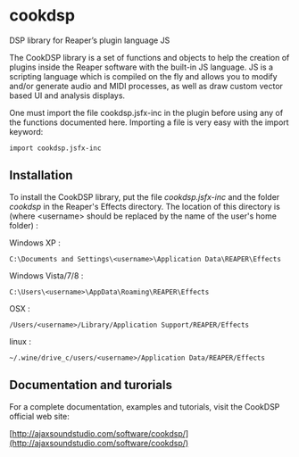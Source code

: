 # cookdsp
DSP library for Reaper’s plugin language JS

The CookDSP library is a set of functions and objects to help the creation of plugins inside the Reaper software with the built-in JS language. JS is a scripting language which is compiled on the fly and allows you to modify and/or generate audio and MIDI processes, as well as draw custom vector based UI and analysis displays.

One must import the file cookdsp.jsfx-inc in the plugin before using any of the functions documented here. Importing a file is very easy with the import keyword:

    import cookdsp.jsfx-inc

Installation
------------

To install the CookDSP library, put the file _cookdsp.jsfx-inc_  and the folder _cookdsp_ in the Reaper's Effects directory. The location of this directory is (where \<username\> should be replaced by the name of the user's home folder) :

Windows XP :

    C:\Documents and Settings\<username>\Application Data\REAPER\Effects

Windows Vista/7/8 :

    C:\Users\<username>\AppData\Roaming\REAPER\Effects

OSX :

    /Users/<username>/Library/Application Support/REAPER/Effects 

linux :

    ~/.wine/drive_c/users/<username>/Application Data/REAPER/Effects 

Documentation and turorials
---------------------------

For a complete documentation, examples and tutorials, visit the CookDSP official web site:

[http://ajaxsoundstudio.com/software/cookdsp/](http://ajaxsoundstudio.com/software/cookdsp/)
